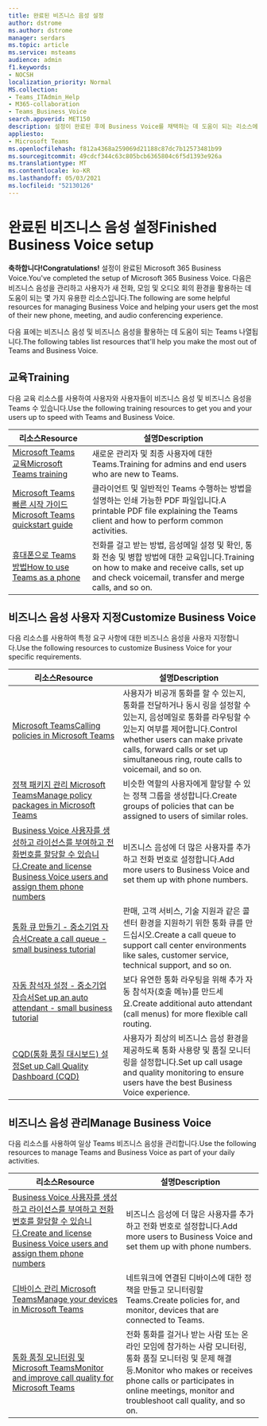 ```yaml
---
title: 완료된 비즈니스 음성 설정
author: dstrome
ms.author: dstrome
manager: serdars
ms.topic: article
ms.service: msteams
audience: admin
f1.keywords:
- NOCSH
localization_priority: Normal
MS.collection:
- Teams_ITAdmin_Help
- M365-collaboration
- Teams_Business_Voice
search.appverid: MET150
description: 설정이 완료된 후에 Business Voice를 채택하는 데 도움이 되는 리소스에 대해 자세히 알아보습니다.
appliesto:
- Microsoft Teams
ms.openlocfilehash: f812a4368a259069d21188c87dc7b12573481b99
ms.sourcegitcommit: 49cdcf344c63c805bcb6365804c6f5d1393e926a
ms.translationtype: MT
ms.contentlocale: ko-KR
ms.lasthandoff: 05/03/2021
ms.locfileid: "52130126"
---
```

# <a name="finished-business-voice-setup"></a><span data-ttu-id="ac402-103">완료된 비즈니스 음성 설정</span><span class="sxs-lookup"><span data-stu-id="ac402-103">Finished Business Voice setup</span></span>

<span data-ttu-id="ac402-104">**축하합니다!**</span><span class="sxs-lookup"><span data-stu-id="ac402-104">**Congratulations!**</span></span> <span data-ttu-id="ac402-105">설정이 완료된 Microsoft 365 Business Voice.</span><span class="sxs-lookup"><span data-stu-id="ac402-105">You've completed the setup of Microsoft 365 Business Voice.</span></span> <span data-ttu-id="ac402-106">다음은 비즈니스 음성을 관리하고 사용자가 새 전화, 모임 및 오디오 회의 환경을 활용하는 데 도움이 되는 몇 가지 유용한 리소스입니다.</span><span class="sxs-lookup"><span data-stu-id="ac402-106">The following are some helpful resources for managing Business Voice and helping your users get the most of their new phone, meeting, and audio conferencing experience.</span></span>

<span data-ttu-id="ac402-107">다음 표에는 비즈니스 음성 및 비즈니스 음성을 활용하는 데 도움이 되는 Teams 나열됩니다.</span><span class="sxs-lookup"><span data-stu-id="ac402-107">The following tables list resources that'll help you make the most out of Teams and Business Voice.</span></span>

## <a name="training"></a><span data-ttu-id="ac402-108">교육</span><span class="sxs-lookup"><span data-stu-id="ac402-108">Training</span></span>

<span data-ttu-id="ac402-109">다음 교육 리소스를 사용하여 사용자와 사용자들이 비즈니스 음성 및 비즈니스 음성을 Teams 수 있습니다.</span><span class="sxs-lookup"><span data-stu-id="ac402-109">Use the following training resources to get you and your users up to speed with Teams and Business Voice.</span></span>

|<span data-ttu-id="ac402-110">리소스</span><span class="sxs-lookup"><span data-stu-id="ac402-110">Resource</span></span>  |<span data-ttu-id="ac402-111">설명</span><span class="sxs-lookup"><span data-stu-id="ac402-111">Description</span></span>  |
|---------|---------|
| [<span data-ttu-id="ac402-112">Microsoft Teams 교육</span><span class="sxs-lookup"><span data-stu-id="ac402-112">Microsoft Teams training</span></span>](../training-microsoft-teams-landing-page.md)    | <span data-ttu-id="ac402-113">새로운 관리자 및 최종 사용자에 대한 Teams.</span><span class="sxs-lookup"><span data-stu-id="ac402-113">Training for admins and end users who are new to Teams.</span></span>        |
| [<span data-ttu-id="ac402-114">Microsoft Teams 빠른 시작 가이드</span><span class="sxs-lookup"><span data-stu-id="ac402-114">Microsoft Teams quickstart guide</span></span>](https://download.microsoft.com/download/D/9/F/D9FE8B9E-22F5-47BF-A1AB-09539C41FCD0/Teams%20QS.pdf)    | <span data-ttu-id="ac402-115">클라이언트 및 일반적인 Teams 수행하는 방법을 설명하는 인쇄 가능한 PDF 파일입니다.</span><span class="sxs-lookup"><span data-stu-id="ac402-115">A printable PDF file explaining the Teams client and how to perform common activities.</span></span>        |
| [<span data-ttu-id="ac402-116">휴대폰으로 Teams 방법</span><span class="sxs-lookup"><span data-stu-id="ac402-116">How to use Teams as a phone</span></span>](https://support.microsoft.com/office/meetings-and-calls-d92432d5-dd0f-4d17-8f69-06096b6b48a8?ad=US#ID0EAABAAA=Calls)    | <span data-ttu-id="ac402-117">전화를 걸고 받는 방법, 음성메일 설정 및 확인, 통화 전송 및 병합 방법에 대한 교육입니다.</span><span class="sxs-lookup"><span data-stu-id="ac402-117">Training on how to make and receive calls, set up and check voicemail, transfer and merge calls, and so on.</span></span>        |

## <a name="customize-business-voice"></a><span data-ttu-id="ac402-118">비즈니스 음성 사용자 지정</span><span class="sxs-lookup"><span data-stu-id="ac402-118">Customize Business Voice</span></span>

<span data-ttu-id="ac402-119">다음 리소스를 사용하여 특정 요구 사항에 대한 비즈니스 음성을 사용자 지정합니다.</span><span class="sxs-lookup"><span data-stu-id="ac402-119">Use the following resources to customize Business Voice for your specific requirements.</span></span>

| <span data-ttu-id="ac402-120">리소스</span><span class="sxs-lookup"><span data-stu-id="ac402-120">Resource</span></span> | <span data-ttu-id="ac402-121">설명</span><span class="sxs-lookup"><span data-stu-id="ac402-121">Description</span></span>  |
|---------|---------|
| [<span data-ttu-id="ac402-122">Microsoft Teams</span><span class="sxs-lookup"><span data-stu-id="ac402-122">Calling policies in Microsoft Teams</span></span>](set-up-policies.md)    | <span data-ttu-id="ac402-123">사용자가 비공개 통화를 할 수 있는지, 통화를 전달하거나 동시 링을 설정할 수 있는지, 음성메일로 통화를 라우팅할 수 있는지 여부를 제어합니다.</span><span class="sxs-lookup"><span data-stu-id="ac402-123">Control whether users can make private calls, forward calls or set up simultaneous ring, route calls to voicemail, and so on.</span></span>        |
| [<span data-ttu-id="ac402-124">정책 패키지 관리 Microsoft Teams</span><span class="sxs-lookup"><span data-stu-id="ac402-124">Manage policy packages in Microsoft Teams</span></span>](policy-packages.md)    | <span data-ttu-id="ac402-125">비슷한 역할의 사용자에게 할당할 수 있는 정책 그룹을 생성합니다.</span><span class="sxs-lookup"><span data-stu-id="ac402-125">Create groups of policies that can be assigned to users of similar roles.</span></span>        |
| [<span data-ttu-id="ac402-126">Business Voice 사용자를 생성하고 라이선스를 부여하고 전화번호를 할당할 수 있습니다.</span><span class="sxs-lookup"><span data-stu-id="ac402-126">Create and license Business Voice users and assign them phone numbers</span></span>](create-users.md)    | <span data-ttu-id="ac402-127">비즈니스 음성에 더 많은 사용자를 추가하고 전화 번호로 설정합니다.</span><span class="sxs-lookup"><span data-stu-id="ac402-127">Add more users to Business Voice and set them up with phone numbers.</span></span>        |
| [<span data-ttu-id="ac402-128">통화 큐 만들기 - 중소기업 자습서</span><span class="sxs-lookup"><span data-stu-id="ac402-128">Create a call queue - small business tutorial</span></span>](create-a-phone-system-call-queue-smb.md)    | <span data-ttu-id="ac402-129">판매, 고객 서비스, 기술 지원과 같은 콜 센터 환경을 지원하기 위한 통화 큐를 만드십시오.</span><span class="sxs-lookup"><span data-stu-id="ac402-129">Create a call queue to support call center environments like sales, customer service, technical support, and so on.</span></span>        |
| [<span data-ttu-id="ac402-130">자동 참석자 설정 - 중소기업 자습서</span><span class="sxs-lookup"><span data-stu-id="ac402-130">Set up an auto attendant - small business tutorial</span></span>](create-a-phone-system-auto-attendant-smb.md)   | <span data-ttu-id="ac402-131">보다 유연한 통화 라우팅을 위해 추가 자동 참석자(호출 메뉴)를 만드세요.</span><span class="sxs-lookup"><span data-stu-id="ac402-131">Create additional auto attendant (call menus) for more flexible call routing.</span></span>        |
| [<span data-ttu-id="ac402-132">CQD(통화 품질 대시보드) 설정</span><span class="sxs-lookup"><span data-stu-id="ac402-132">Set up Call Quality Dashboard (CQD)</span></span>](analytics-dashboard.md)| <span data-ttu-id="ac402-133">사용자가 최상의 비즈니스 음성 환경을 제공하도록 통화 사용량 및 품질 모니터링을 설정합니다.</span><span class="sxs-lookup"><span data-stu-id="ac402-133">Set up call usage and quality monitoring to ensure users have the best Business Voice experience.</span></span>|

## <a name="manage-business-voice"></a><span data-ttu-id="ac402-134">비즈니스 음성 관리</span><span class="sxs-lookup"><span data-stu-id="ac402-134">Manage Business Voice</span></span>

<span data-ttu-id="ac402-135">다음 리소스를 사용하여 일상 Teams 비즈니스 음성을 관리합니다.</span><span class="sxs-lookup"><span data-stu-id="ac402-135">Use the following resources to manage Teams and Business Voice as part of your daily activities.</span></span>

|<span data-ttu-id="ac402-136">리소스</span><span class="sxs-lookup"><span data-stu-id="ac402-136">Resource</span></span>  |<span data-ttu-id="ac402-137">설명</span><span class="sxs-lookup"><span data-stu-id="ac402-137">Description</span></span>  |
|---------|---------|
| [<span data-ttu-id="ac402-138">Business Voice 사용자를 생성하고 라이선스를 부여하고 전화번호를 할당할 수 있습니다.</span><span class="sxs-lookup"><span data-stu-id="ac402-138">Create and license Business Voice users and assign them phone numbers</span></span>](create-users.md)    | <span data-ttu-id="ac402-139">비즈니스 음성에 더 많은 사용자를 추가하고 전화 번호로 설정합니다.</span><span class="sxs-lookup"><span data-stu-id="ac402-139">Add more users to Business Voice and set them up with phone numbers.</span></span>         |
| [<span data-ttu-id="ac402-140">디바이스 관리 Microsoft Teams</span><span class="sxs-lookup"><span data-stu-id="ac402-140">Manage your devices in Microsoft Teams</span></span>](manage-devices.md)    | <span data-ttu-id="ac402-141">네트워크에 연결된 디바이스에 대한 정책을 만들고 모니터링할 Teams.</span><span class="sxs-lookup"><span data-stu-id="ac402-141">Create policies for, and monitor, devices that are connected to Teams.</span></span>        |
| [<span data-ttu-id="ac402-142">통화 품질 모니터링 및 Microsoft Teams</span><span class="sxs-lookup"><span data-stu-id="ac402-142">Monitor and improve call quality for Microsoft Teams</span></span>](monitor-quality.md)    | <span data-ttu-id="ac402-143">전화 통화를 걸거나 받는 사람 또는 온라인 모임에 참가하는 사람 모니터링, 통화 품질 모니터링 및 문제 해결 등.</span><span class="sxs-lookup"><span data-stu-id="ac402-143">Monitor who makes or receives phone calls or participates in online meetings, monitor and troubleshoot call quality, and so on.</span></span>        |
